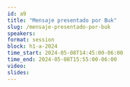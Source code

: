 ```yaml
---
id: a9
title: "Mensaje presentado por Buk"
slug: /mensaje-presentado-por-buk
speakers:
format: session
block: h1-a-2024
time_start: 2024-05-08T14:45:00-06:00
time_end: 2024-05-08T15:55:00-06:00
video:
slides:
---
```

